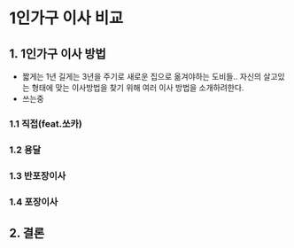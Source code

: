 # 1인가구 이사 비교

## 1. 1인가구 이사 방법
- 짧게는 1년 길게는 3년을 주기로 새로운 집으로 옮겨야하는 도비들.. 자신의 살고있는 형태에 맞는 이사방법을 찾기 위해 여러 이사 방법을 소개하려한다.
- 쓰는중

### 1.1 직접(feat.쏘카)

### 1.2 용달

### 1.3 반포장이사

### 1.4 포장이사

## 2. 결론

